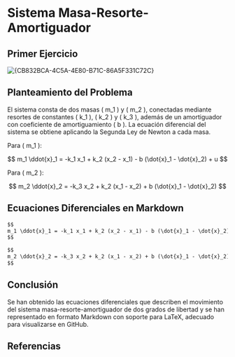 # Sistema Masa-Resorte-Amortiguador

## Primer Ejercicio

![{CB832BCA-4C5A-4E80-B71C-86A5F331C72C}](https://github.com/user-attachments/assets/6145e663-4439-4619-9101-897f9cd01aa4)


## Planteamiento del Problema

El sistema consta de dos masas \( m_1 \) y \( m_2 \), conectadas mediante resortes de constantes \( k_1 \), \( k_2 \) y \( k_3 \), además de un amortiguador con coeficiente de amortiguamiento \( b \). La ecuación diferencial del sistema se obtiene aplicando la Segunda Ley de Newton a cada masa.

Para \( m_1 \):

$$ m_1 \ddot{x}_1 = -k_1 x_1 + k_2 (x_2 - x_1) - b (\dot{x}_1 - \dot{x}_2) + u $$

Para \( m_2 \):

$$ m_2 \ddot{x}_2 = -k_3 x_2 + k_2 (x_1 - x_2) + b (\dot{x}_1 - \dot{x}_2) $$

## Ecuaciones Diferenciales en Markdown

```markdown
$$
m_1 \ddot{x}_1 = -k_1 x_1 + k_2 (x_2 - x_1) - b (\dot{x}_1 - \dot{x}_2) + u
$$

$$
m_2 \ddot{x}_2 = -k_3 x_2 + k_2 (x_1 - x_2) + b (\dot{x}_1 - \dot{x}_2)
$$
```

## Conclusión

Se han obtenido las ecuaciones diferenciales que describen el movimiento del sistema masa-resorte-amortiguador de dos grados de libertad y se han representado en formato Markdown con soporte para LaTeX, adecuado para visualizarse en GitHub.

## Referencias


